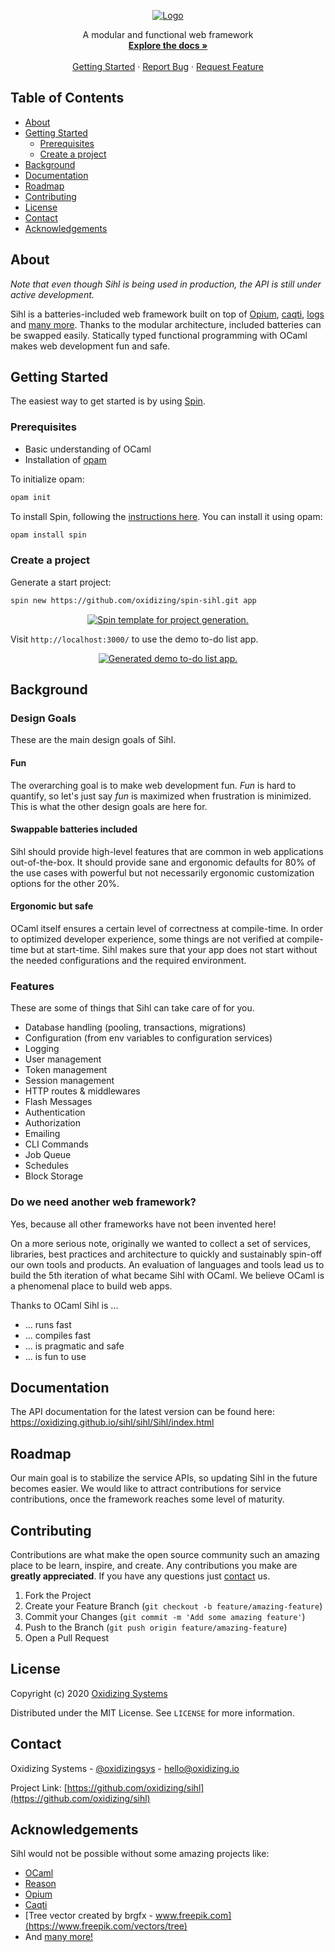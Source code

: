 <p align="center">
  <a href="https://github.com/oxidizing/sihl">
    <img src="images/logo.png" alt="Logo">
  </a>
  <p align="center">
    A modular and functional web framework
    <br />
    <a href="https://oxidizing.github.io/sihl/sihl/Sihl/index.html">
    <strong>Explore the docs »</strong></a>
    <br />
    <br />
    <a href="https://github.com/oxidizing/sihl#getting-started">Getting Started</a>
    ·
    <a href="https://github.com/oxidizing/sihl/issues">Report Bug</a>
    ·
    <a href="https://github.com/oxidizing/sihl/issues">Request Feature</a>
  </p>
</p>

<!-- TABLE OF CONTENTS -->
## Table of Contents

* [About](#about)
* [Getting Started](#getting-started)
  * [Prerequisites](#prerequisites)
  * [Create a project](#create-a-project)
* [Background](#background)
* [Documentation](#documentation)
* [Roadmap](#roadmap)
* [Contributing](#contributing)
* [License](#license)
* [Contact](#contact)
* [Acknowledgements](#acknowledgements)

## About 

*Note that even though Sihl is being used in production, the API is still under active development.*

Sihl is a batteries-included web framework built on top of [Opium](https://github.com/rgrinberg/opium), [caqti](https://github.com/paurkedal/ocaml-caqti), [logs](https://erratique.ch/software/logs) and [many more](https://github.com/oxidizing/sihl/blob/master/dune-project). Thanks to the modular architecture, included batteries can be swapped easily. Statically typed functional programming with OCaml makes web development fun and safe.

## Getting Started

The easiest way to get started is by using [Spin](https://github.com/tmattio/spin).

### Prerequisites

* Basic understanding of OCaml 
* Installation of [opam](https://opam.ocaml.org/doc/Install.html)

To initialize opam:
```sh
opam init
```

To install Spin, following the [instructions here](). You can install it using opam: 
```sh
opam install spin
```

### Create a project

Generate a start project:
```sh
spin new https://github.com/oxidizing/spin-sihl.git app
```

<p align="center">
  <a href="https://github.com/oxidizing/sihl">
    <img src="images/sihl-demo.svg" alt="Spin template for project generation.">
  </a>
</p>

Visit `http://localhost:3000/` to use the demo to-do list app.

<p align="center">
  <a href="https://github.com/oxidizing/sihl">
    <img src="images/demo-app.png" alt="Generated demo to-do list app.">
  </a>
</p>

## Background

### Design Goals

These are the main design goals of Sihl.

#### Fun

The overarching goal is to make web development fun. *Fun* is hard to quantify, so let's just say *fun* is maximized when frustration is minimized. This is what the other design goals are here for.

#### Swappable batteries included

Sihl should provide high-level features that are common in web applications out-of-the-box. It should provide sane and ergonomic defaults for 80% of the use cases with powerful but not necessarily ergonomic customization options for the other 20%.

#### Ergonomic but safe

OCaml itself ensures a certain level of correctness at compile-time. In order to optimized developer experience, some things are not verified at compile-time but at start-time. Sihl makes sure that your app does not start without the needed configurations and the required environment.

### Features

These are some of things that Sihl can take care of for you.

- Database handling (pooling, transactions, migrations)
- Configuration (from env variables to configuration services)
- Logging
- User management
- Token management 
- Session management 
- HTTP routes & middlewares
- Flash Messages 
- Authentication
- Authorization
- Emailing
- CLI Commands
- Job Queue
- Schedules
- Block Storage

### Do we need another web framework?

Yes, because all other frameworks have not been invented here!

On a more serious note, originally we wanted to collect a set of services, libraries, best practices and architecture to quickly and sustainably spin-off our own tools and products. 
An evaluation of languages and tools lead us to build the 5th iteration of what became Sihl with OCaml. We believe OCaml is a phenomenal place to build web apps.

Thanks to OCaml Sihl is ...

* ... runs fast 
* ... compiles fast 
* ... is pragmatic and safe
* ... is fun to use

## Documentation

The API documentation for the latest version can be found here: https://oxidizing.github.io/sihl/sihl/Sihl/index.html

## Roadmap

Our main goal is to stabilize the service APIs, so updating Sihl in the future becomes easier. We would like to attract contributions for service contributions, once the framework reaches some level of maturity.

## Contributing

Contributions are what make the open source community such an amazing place to be learn, inspire, and create. Any contributions you make are **greatly appreciated**. If you have any questions just [contact](#contact) us.

1. Fork the Project
2. Create your Feature Branch (`git checkout -b feature/amazing-feature`)
3. Commit your Changes (`git commit -m 'Add some amazing feature'`)
4. Push to the Branch (`git push origin feature/amazing-feature`)
5. Open a Pull Request

## License

Copyright (c) 2020 [Oxidizing Systems](https://oxidizing.io/)

Distributed under the MIT License. See `LICENSE` for more information.

## Contact

Oxidizing Systems - [@oxidizingsys](https://twitter.com/oxidizingsys) - hello@oxidizing.io

Project Link: [https://github.com/oxidizing/sihl](https://github.com/oxidizing/sihl)

## Acknowledgements

Sihl would not be possible without some amazing projects like:

* [OCaml](https://ocaml.org/)
* [Reason](https://reasonml.github.io/)
* [Opium](https://github.com/rgrinberg/opium)
* [Caqti](https://github.com/paurkedal/ocaml-caqti)
* [Tree vector created by brgfx - www.freepik.com](https://www.freepik.com/vectors/tree)
* And [many more!](https://github.com/oxidizing/sihl/blob/master/dune-project)
